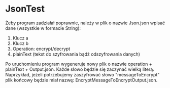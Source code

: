 # JsonTest

Żeby program zadziałał poprawnie, należy w plik o nazwie Json.json wpisać dane (wszystkie w formacie String):
  1. Klucz a
  2. Klucz b
  3. Operation: encrypt/decrypt
  4. plainText (tekst do szyfrowania bądż odszyfrowania danych)
  
Po uruchomieniu program wygeneruje nowy plik o nazwie operation + plainText + Output.json. Każde słowo będzie się zaczynać wielką literą.
Naprzykład, jeżeli potrzebujemy zaszyfrować słowo "messageToEncrypt" plik końcowy będzie miał nazwę: EncryptMessageToEncryptOutput.json.

